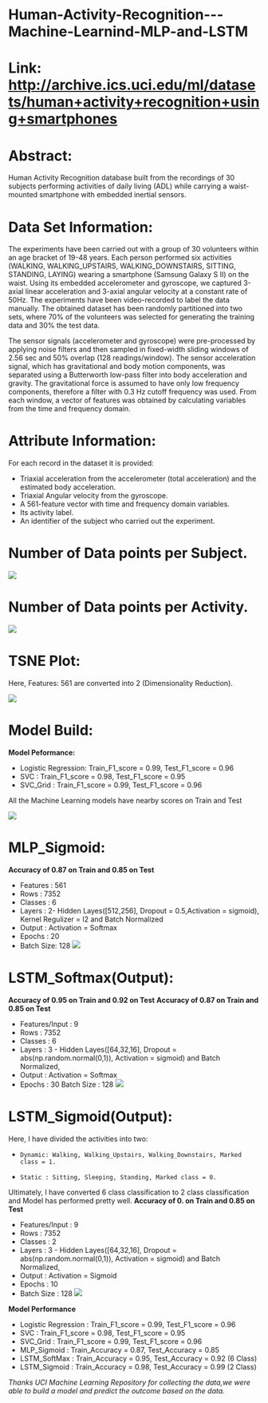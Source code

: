 # Human-Activity-Recognition---Machine-Learnind-MLP-and-LSTM

# Link: http://archive.ics.uci.edu/ml/datasets/human+activity+recognition+using+smartphones

# Abstract: 
Human Activity Recognition database built from the recordings of 30 subjects performing activities of daily living (ADL) while carrying a waist-mounted smartphone with embedded inertial sensors.

# Data Set Information:

The experiments have been carried out with a group of 30 volunteers within an age bracket of 19-48 years. Each person performed six activities (WALKING, WALKING_UPSTAIRS, WALKING_DOWNSTAIRS, SITTING, STANDING, LAYING) wearing a smartphone (Samsung Galaxy S II) on the waist. Using its embedded accelerometer and gyroscope, we captured 3-axial linear acceleration and 3-axial angular velocity at a constant rate of 50Hz. The experiments have been video-recorded to label the data manually. The obtained dataset has been randomly partitioned into two sets, where 70% of the volunteers was selected for generating the training data and 30% the test data.

The sensor signals (accelerometer and gyroscope) were pre-processed by applying noise filters and then sampled in fixed-width sliding windows of 2.56 sec and 50% overlap (128 readings/window). The sensor acceleration signal, which has gravitational and body motion components, was separated using a Butterworth low-pass filter into body acceleration and gravity. The gravitational force is assumed to have only low frequency components, therefore a filter with 0.3 Hz cutoff frequency was used. From each window, a vector of features was obtained by calculating variables from the time and frequency domain.

# Attribute Information:

For each record in the dataset it is provided:
- Triaxial acceleration from the accelerometer (total acceleration) and the estimated body acceleration.
- Triaxial Angular velocity from the gyroscope.
- A 561-feature vector with time and frequency domain variables.
- Its activity label.
- An identifier of the subject who carried out the experiment.

# Number of Data points per Subject.
![](https://github.com/VinayPrasad1394/Human-Activity-Recognition---Machine-Learnind-MLP-and-LSTM/blob/master/Images/Data_points_per_Subject.png)


# Number of Data points per Activity.
![](https://github.com/VinayPrasad1394/Human-Activity-Recognition---Machine-Learnind-MLP-and-LSTM/blob/master/Images/Points_per_activity.png)
# TSNE Plot:

Here, Features: 561 are converted into 2 (Dimensionality Reduction).

![](https://github.com/VinayPrasad1394/Human-Activity-Recognition---Machine-Learnind-MLP-and-LSTM/blob/master/Images/TSNE.png)

# Model Build:
**Model Peformance:**
*   Logistic Regression: Train_F1_score = 0.99, Test_F1_score = 0.96
*   SVC                : Train_F1_score = 0.98, Test_F1_score = 0.95
*   SVC_Grid           : Train_F1_score = 0.99, Test_F1_score = 0.96

All the Machine Learning models have nearby scores on Train and Test

![](https://github.com/VinayPrasad1394/Human-Activity-Recognition---Machine-Learnind-MLP-and-LSTM/blob/master/Images/Test_Train_Learning_Curve.png)

# MLP_Sigmoid:
**Accuracy of 0.87 on Train and 0.85 on Test**
* Features  : 561
* Rows      : 7352
* Classes   : 6
* Layers    : 2- Hidden Layes([512,256], Dropout = 0.5,Activation = sigmoid), Kernel Regulizer = l2 and Batch Normalized
* Output    : Activation = Softmax
* Epochs    : 20
* Batch Size: 128
![](https://github.com/VinayPrasad1394/Human-Activity-Recognition---Machine-Learnind-MLP-and-LSTM/blob/master/Images/MLP_Sigmoid.png)
# LSTM_Softmax(Output):
**Accuracy of 0.95 on Train and 0.92 on Test**
**Accuracy of 0.87 on Train and 0.85 on Test**
* Features/Input  : 9
* Rows            : 7352
* Classes         : 6
* Layers          : 3 -  Hidden Layes([64,32,16], Dropout = abs(np.random.normal(0,1)), Activation = sigmoid) and Batch Normalized,
* Output          : Activation = Softmax
* Epochs          : 30
Batch Size      : 128
![](https://github.com/VinayPrasad1394/Human-Activity-Recognition---Machine-Learnind-MLP-and-LSTM/blob/master/Images/LSTM_Softmax.png)
# LSTM_Sigmoid(Output):
Here, I have divided the activities into two: 
*     Dynamic: Walking, Walking_Upstairs, Walking_Downstairs, Marked class = 1.
*     Static : Sitting, Sleeping, Standing, Marked class = 0.
Ultimately, I have converted 6 class classification to 2 class classification and Model has performed pretty well.
**Accuracy of 0. on Train and 0.85 on Test**
* Features/Input  : 9
* Rows            : 7352
* Classes         : 2
* Layers          : 3 - Hidden Layes([64,32,16], Dropout = abs(np.random.normal(0,1)), Activation = sigmoid) and Batch Normalized,
* Output          : Activation = Sigmoid
* Epochs          : 10
* Batch Size      : 128
![](https://github.com/VinayPrasad1394/Human-Activity-Recognition---Machine-Learnind-MLP-and-LSTM/blob/master/Images/LSTM_2_Class.png)

**Model Performance**
* Logistic Regression : Train_F1_score = 0.99, Test_F1_score = 0.96
* SVC                 : Train_F1_score = 0.98, Test_F1_score = 0.95
* SVC_Grid            : Train_F1_score = 0.99, Test_F1_score = 0.96
* MLP_Sigmoid         : Train_Accuracy = 0.87, Test_Accuracy = 0.85
* LSTM_SoftMax        : Train_Accuracy = 0.95, Test_Accuracy = 0.92 (6 Class)
* LSTM_Sigmoid        : Train_Accuracy = 0.98, Test_Accuracy = 0.99 (2 Class)


*Thanks UCI Machine Learning Repository for collecting the data,we were able to build a model and predict the outcome based on the data.*

